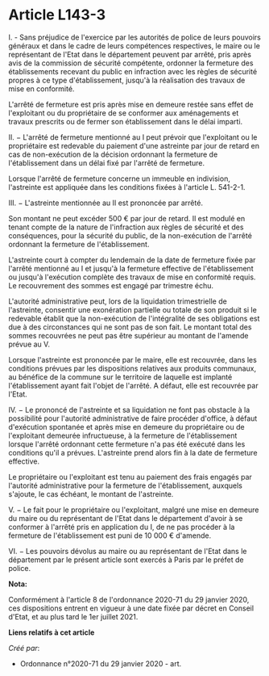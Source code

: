 # Article L143-3

I. - Sans préjudice de l'exercice par les autorités de police de leurs pouvoirs généraux et dans le cadre de leurs
compétences respectives, le maire ou le représentant de l'Etat dans le département peuvent par arrêté, pris après avis de la
commission de sécurité compétente, ordonner la fermeture des établissements recevant du public en infraction avec les règles
de sécurité propres à ce type d'établissement, jusqu'à la réalisation des travaux de mise en conformité.

L'arrêté de fermeture est pris après mise en demeure restée sans effet de l'exploitant ou du propriétaire de se conformer aux
aménagements et travaux prescrits ou de fermer son établissement dans le délai imparti.

II. − L'arrêté de fermeture mentionné au I peut prévoir que l'exploitant ou le propriétaire est redevable du paiement d'une
astreinte par jour de retard en cas de non-exécution de la décision ordonnant la fermeture de l'établissement dans un délai
fixé par l'arrêté de fermeture.

Lorsque l'arrêté de fermeture concerne un immeuble en indivision, l'astreinte est appliquée dans les conditions fixées à
l'article L. 541-2-1.

III. − L'astreinte mentionnée au II est prononcée par arrêté.

Son montant ne peut excéder 500 € par jour de retard. Il est modulé en tenant compte de la nature de l'infraction aux règles
de sécurité et des conséquences, pour la sécurité du public, de la non-exécution de l'arrêté ordonnant la fermeture de
l'établissement.

L'astreinte court à compter du lendemain de la date de fermeture fixée par l'arrêté mentionné au I et jusqu'à la fermeture
effective de l'établissement ou jusqu'à l'exécution complète des travaux de mise en conformité requis. Le recouvrement des
sommes est engagé par trimestre échu.

L'autorité administrative peut, lors de la liquidation trimestrielle de l'astreinte, consentir une exonération partielle ou
totale de son produit si le redevable établit que la non-exécution de l'intégralité de ses obligations est due à des
circonstances qui ne sont pas de son fait. Le montant total des sommes recouvrées ne peut pas être supérieur au montant de
l'amende prévue au V.

Lorsque l'astreinte est prononcée par le maire, elle est recouvrée, dans les conditions prévues par les dispositions
relatives aux produits communaux, au bénéfice de la commune sur le territoire de laquelle est implanté l'établissement ayant
fait l'objet de l'arrêté. A défaut, elle est recouvrée par l'Etat.

IV. − Le prononcé de l'astreinte et sa liquidation ne font pas obstacle à la possibilité pour l'autorité administrative de
faire procéder d'office, à défaut d'exécution spontanée et après mise en demeure du propriétaire ou de l'exploitant demeurée
infructueuse, à la fermeture de l'établissement lorsque l'arrêté ordonnant cette fermeture n'a pas été exécuté dans les
conditions qu'il a prévues. L'astreinte prend alors fin à la date de fermeture effective.

Le propriétaire ou l'exploitant est tenu au paiement des frais engagés par l'autorité administrative pour la fermeture de
l'établissement, auxquels s'ajoute, le cas échéant, le montant de l'astreinte.

V. − Le fait pour le propriétaire ou l'exploitant, malgré une mise en demeure du maire ou du représentant de l'Etat dans le
département d'avoir à se conformer à l'arrêté pris en application du I, de ne pas procéder à la fermeture de l'établissement
est puni de 10 000 € d'amende.

VI. − Les pouvoirs dévolus au maire ou au représentant de l'Etat dans le département par le présent article sont exercés à
Paris par le préfet de police.

**Nota:**

Conformément à l'article 8 de l'ordonnance 2020-71 du 29 janvier 2020, ces dispositions entrent en vigueur à une date fixée
par décret en Conseil d'Etat, et au plus tard le 1er juillet 2021.

**Liens relatifs à cet article**

_Créé par_:

  - Ordonnance n°2020-71 du 29 janvier 2020 - art.
